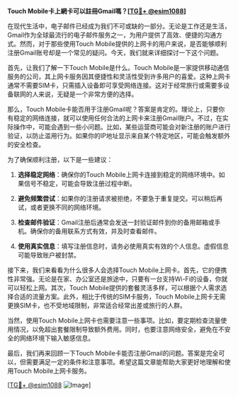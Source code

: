 **Touch Mobile卡上網卡可以註冊Gmail嗎？[[TG💪+ @esim1088](https://t.me/s/esim1088)]**

在现代生活中，电子邮件已经成为我们不可或缺的一部分。无论是工作还是生活，Gmail作为全球最流行的电子邮件服务之一，为用户提供了高效、便捷的沟通方式。然而，对于那些使用Touch Mobile提供的上网卡的用户来说，是否能够顺利注册Gmail账号却是一个常见的疑问。今天，我们就来详细探讨一下这个问题。

首先，让我们了解一下Touch Mobile是什么。Touch Mobile是一家提供移动通信服务的公司，其上网卡服务因其便捷性和灵活性受到许多用户的喜爱。这种上网卡通常不需要SIM卡，只需插入设备即可享受网络连接。这对于经常旅行或需要多设备联网的人来说，无疑是一个非常方便的选择。

那么，Touch Mobile卡能否用于注册Gmail呢？答案是肯定的。理论上，只要你有稳定的网络连接，就可以使用任何合法的上网卡来注册Gmail账户。不过，在实际操作中，可能会遇到一些小问题。比如，某些运营商可能会对新注册的账户进行验证，以防止滥用行为。如果你的IP地址显示来自某个特定地区，可能会触发额外的安全检查。

为了确保顺利注册，以下是一些建议：

1. **选择稳定网络**：确保你的Touch Mobile上网卡连接到稳定的网络环境中。如果信号不稳定，可能会导致注册过程中断。

2. **避免频繁尝试**：如果你的注册请求被拒绝，不要急于重复提交。可以稍后再试，或者更换不同的网络环境。

3. **检查邮件验证**：Gmail注册后通常会发送一封验证邮件到你的备用邮箱或手机。确保你的备用联系方式有效，并及时查看邮件。

4. **使用真实信息**：填写注册信息时，请务必使用真实有效的个人信息。虚假信息可能导致账户被封禁。

接下来，我们来看看为什么很多人会选择Touch Mobile上网卡。首先，它的便携性非常强。无论是在家、办公室还是旅途中，只要有一台支持Wi-Fi的设备，你就可以轻松上网。其次，Touch Mobile提供的套餐灵活多样，可以根据个人需求选择合适的流量方案。此外，相比于传统的SIM卡服务，Touch Mobile上网卡无需更换SIM卡，也不受地域限制，非常适合经常出差或旅行的人群。

当然，使用Touch Mobile上网卡也需要注意一些事项。比如，要定期检查流量使用情况，以免超出套餐限制导致额外费用。同时，也要注意网络安全，避免在不安全的网络环境下输入敏感信息。

最后，我们再来回顾一下Touch Mobile卡能否注册Gmail的问题。答案是完全可以，但需要满足一定的条件和注意事项。希望这篇文章能帮助大家更好地理解和使用Touch Mobile上网卡服务。

[[TG💪+ @esim1088](https://t.me/s/esim1088) ![Image](https://i.postimg.cc/4NQfJmqS/Snipaste-2025-05-13-00-14-12.png)]